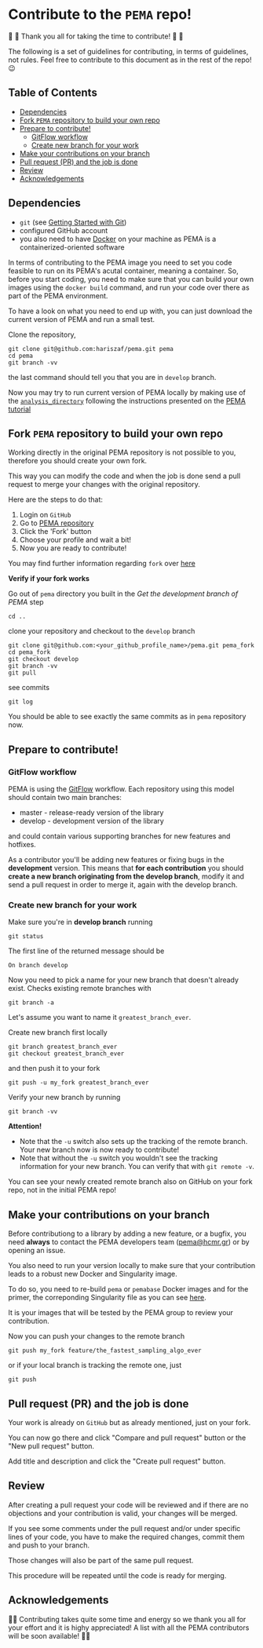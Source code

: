 
# Contribute to the `PEMA` repo!

:rocket:  :metal: Thank you all for taking the time to contribute! :rocket:  :metal:

The following is a set of guidelines for contributing, in terms of guidelines, not rules.
Feel free to contribute to this document as in the rest of the repo! :wink:

## Table of Contents

  * [Dependencies](#dependencies)
  * [Fork `PEMA` repository to build your own repo](#fork-pema-repository-to-build-your-own-repo)
  * [Prepare to contribute!](#prepare-to-contribute)
    + [GitFlow workflow](#gitflow-workflow)
    + [Create new branch for your work](#create-new-branch-for-your-work)
  * [Make your contributions on your branch](#make-your-contributions-on-your-branch)
  * [Pull request (PR) and the job is done](#pull-request-pr-and-the-job-is-done)
  * [Review](#review)
  * [Acknowledgements](#acknowledgements)

   
## Dependencies

* `git` (see [Getting Started with Git](https://help.github.com/en/github/using-git/getting-started-with-git-and-github))
* configured GitHub account
* you also need to have [Docker](https://www.docker.com/get-started) on your machine as PEMA is a containerized-oriented software

In terms of contributing to the PEMA image you need to set you code feasible to run on its PEMA's acutal container, meaning a container.
So, before you start coding, you need to make sure that you can build your own images using the `docker build` command, and run your code
over there as part of the PEMA environment. 

To have a look on what you need to end up with, you can just download the current version of PEMA and run a small test. 

Clone the repository, 

    git clone git@github.com:hariszaf/pema.git pema
    cd pema
    git branch -vv

the last command should tell you that you are in `develop` branch.

Now you may try to run current version of PEMA locally by making use of the [```analysis_directory```](https://github.com/hariszaf/pema/tree/master/analysis_directory) following the instructions presented on the [PEMA tutorial](https://docs.google.com/presentation/d/1lVH23DPa2NDNBhVvOTRoip8mraw8zfw8VQwbK4vkB1U/edit?fbclid=IwAR14PpWfPtxB8lLBBnoxs7UbG3IJfkArrJBS5f2kRA__kvGDUb8wiJ2Cy_s#slide=id.g464fa2cc59_0_57)



## Fork `PEMA` repository to build your own repo

Working directly in the original PEMA repository is not possible to you, therefore you should create your own fork. 

This way you can modify the code and when the job is done send a pull request to merge your changes with the original repository.

Here are the steps to do that:

1. Login on `GitHub`
2. Go to [PEMA repository](https://github.com/hariszaf/pema)
3. Click the 'Fork' button
4. Choose your profile and wait a bit!
6. Now you are ready to contribute!

You may find further information regarding `fork` over [here](https://guides.github.com/activities/forking/)


**Verify if your fork works**

Go out of `pema` directory you built in the *Get the development branch of PEMA* step 

    cd ..

clone your repository and checkout to the ```develop``` branch

    git clone git@github.com:<your_github_profile_name>/pema.git pema_fork
    cd pema_fork
    git checkout develop
    git branch -vv
    git pull

see commits

    git log

You should be able to see exactly the same commits as in `pema` repository now.

## Prepare to contribute!

### GitFlow workflow

PEMA is using the [GitFlow](http://nvie.com/posts/a-successful-git-branching-model/) workflow. 
Each repository using this model should contain two main branches:

* master - release-ready version of the library
* develop - development version of the library
 
and could contain various supporting branches for new features and hotfixes. 

As a contributor you'll be adding new features or fixing bugs in the **development** version. 
This means that **for each contribution** you should **create a new branch originating from the develop branch**, 
modify it and send a pull request in order to merge it, again with the develop branch.

### Create new branch for your work

Make sure you're in **develop branch** running

    git status
    
The first line of the returned message should be

    On branch develop
    

Now you need to pick a name for your new branch that doesn't already exist. 
Checks existing remote branches with

    git branch -a


Let's assume you want to name it `greatest_branch_ever`.

Create new branch first locally

    git branch greatest_branch_ever
    git checkout greatest_branch_ever

and then push it to your fork

    git push -u my_fork greatest_branch_ever

Verify your new branch by running

    git branch -vv

**Attention!**
* Note that the `-u` switch also sets up the tracking of the remote branch. Your new branch now is now ready to contribute!
* Note that without the `-u` switch you wouldn't see the tracking information for your new branch. You can verify that with ```git remote -v```.

You can see your newly created remote branch also on GitHub on your fork repo, not in the initial PEMA repo! 


## Make your contributions on your branch

Before contributiong to a library by adding a new feature, or a bugfix, 
you need **always** to contact the PEMA developers team (pema@hcmr.gr) or by opening an issue.

You also need to run your version locally to make sure that your contribution leads to a robust new Docker and Singularity image.

To do so, you need to re-build ```pema``` or ```pemabase``` Docker images and for the primer, the correponding Singularity file as
you can see [here](https://github.com/hariszaf/pema/tree/master/singularity).

It is your images that will be tested by the PEMA group to review your contribution. 


Now you can push your changes to the remote branch

    git push my_fork feature/the_fastest_sampling_algo_ever

or if your local branch is tracking the remote one, just

    git push

## Pull request (PR) and the job is done

Your work is already on `GitHub` but as already mentioned, just on your fork. 

You can now go there and click "Compare and pull request" button or the "New pull request" button.

Add title and description and click the "Create pull request" button.

## Review

After creating a pull request your code will be reviewed and if there are no objections and your contribution is valid, your changes will be merged.

If you see some comments under the pull request and/or under specific lines of your code, you have to make the required changes, commit them and push to your branch. 

Those changes will also be part of the same pull request.

This procedure will be repeated until the code is ready for merging.


## Acknowledgements

:tada::tada: Contributing takes quite some time and energy so we thank you all for your effort and it is highy appreciated! A list with all the PEMA contributors will be soon available! :tada::tada:



